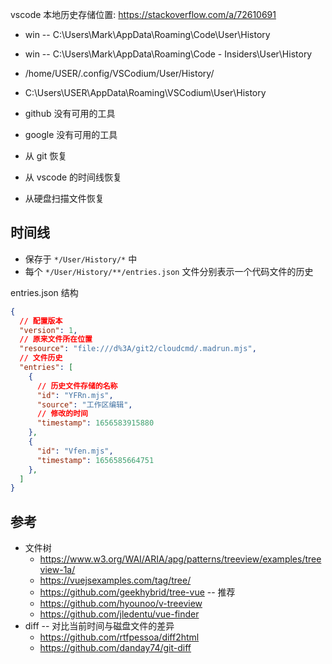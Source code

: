 

vscode 本地历史存储位置: https://stackoverflow.com/a/72610691
  - win -- C:\Users\Mark\AppData\Roaming\Code\User\History
  - win -- C:\Users\Mark\AppData\Roaming\Code - Insiders\User\History
  - /home/USER/.config/VSCodium/User/History/
  - C:\Users\USER\AppData\Roaming\VSCodium\User\History

- github 没有可用的工具
- google 没有可用的工具
- 从 git 恢复
- 从 vscode 的时间线恢复
- 从硬盘扫描文件恢复

## 时间线
  - 保存于 `*/User/History/*` 中
  - 每个 `*/User/History/**/entries.json` 文件分别表示一个代码文件的历史

entries.json 结构

``` json
{
  // 配置版本
  "version": 1,
  // 原来文件所在位置
  "resource": "file:///d%3A/git2/cloudcmd/.madrun.mjs",
  // 文件历史
  "entries": [
    {
      // 历史文件存储的名称
      "id": "YFRn.mjs",
      "source": "工作区编辑",
      // 修改的时间
      "timestamp": 1656583915880
    },
    {
      "id": "Vfen.mjs",
      "timestamp": 1656585664751
    },
  ]
}
```

## 参考
- 文件树
  - https://www.w3.org/WAI/ARIA/apg/patterns/treeview/examples/treeview-1a/
  - https://vuejsexamples.com/tag/tree/
  - https://github.com/geekhybrid/tree-vue -- 推荐
  - https://github.com/hyounoo/v-treeview
  - https://github.com/jledentu/vue-finder
- diff -- 对比当前时间与磁盘文件的差异
  - https://github.com/rtfpessoa/diff2html
  - https://github.com/danday74/git-diff